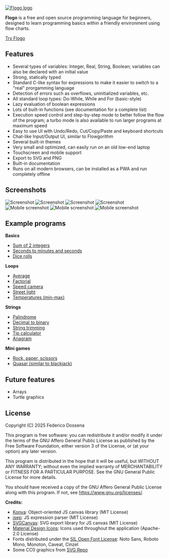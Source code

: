 [![Flogo logo](images/logo_large.webp)](https://flogo.fdossena.com)

__Flogo__ is a free and open source programming language for beginners, designed to learn programming basics within a friendly environment using flow charts.

[Try Flogo](https://flogo.fdossena.com)

## Features
* Several types of variables: Integer, Real, String, Boolean; variables can also be declared with an initial value
* Strong, statically typed
* Standard C-like syntax for expressions to make it easier to switch to a "real" prorgamming language
* Detection of errors such as overflows, uninitialized variables, etc.
* All standard loop types: Do-While, While and For (basic-style)
* Lazy evaluation of boolean expressions
* Lots of built-in functions (see documentation for a complete list)
* Execution speed control and step-by-step mode to better follow the flow of the program; a turbo mode is also available to run larger programs at maximum speed
* Easy to use UI with Undo/Redo, Cut/Copy/Paste and keyboard shortcuts
* Chat-like Input/Output UI, similar to Flowgorithm
* Several built-in themes
* Very small and optimized, can easily run on an old low-end laptop
* Touchscreen and mobile support
* Export to SVG and PNG
* Built-in documentation
* Runs on all modern browsers, can be installed as a PWA and run completely offline

## Screenshots
![Screenshot](.github/screenshot1.png)
![Screenshot](.github/screenshot2.png)
![Screenshot](.github/screenshot3.png)
![Screenshot](.github/screenshot4.png)
![Mobile screenshot](.github/screenshot5.png)
![Mobile screenshot](.github/screenshot6.png)
![Mobile screenshot](.github/screenshot7.png)

## Example programs
__Basics__
* [Sum of 2 integers](https://downloads.fdossena.com/geth.php?r=flogo-demo-01)
* [Seconds to minutes and seconds](https://downloads.fdossena.com/geth.php?r=flogo-demo-02)
* [Dice rolls](https://downloads.fdossena.com/geth.php?r=flogo-demo-03)

__Loops__
* [Average](https://downloads.fdossena.com/geth.php?r=flogo-demo-04)
* [Factorial](https://downloads.fdossena.com/geth.php?r=flogo-demo-05)
* [Speed camera](https://downloads.fdossena.com/geth.php?r=flogo-demo-06)
* [Street light](https://downloads.fdossena.com/geth.php?r=flogo-demo-07)
* [Temperatures (min-max)](https://downloads.fdossena.com/geth.php?r=flogo-demo-08)

__Strings__
* [Palindrome](https://downloads.fdossena.com/geth.php?r=flogo-demo-09)
* [Decimal to binary](https://downloads.fdossena.com/geth.php?r=flogo-demo-10)
* [String trimming](https://downloads.fdossena.com/geth.php?r=flogo-demo-11)
* [Tip calculator](https://downloads.fdossena.com/geth.php?r=flogo-demo-12)
* [Anagram](https://downloads.fdossena.com/geth.php?r=flogo-demo-13)

__Mini games__
* [Rock, paper, scissors](https://downloads.fdossena.com/geth.php?r=flogo-demo-14)
* [Quasar (similar to blackjack)](https://downloads.fdossena.com/geth.php?r=flogo-demo-15)

## Future features
* Arrays
* Turtle graphics

## License
Copyright (C) 2025 Federico Dossena

This program is free software: you can redistribute it and/or modify it under the terms of the GNU Affero General Public License as published by the Free Software Foundation, either version 3 of the License, or (at your option) any later version.

This program is distributed in the hope that it will be useful, but WITHOUT ANY WARRANTY; without even the implied warranty of MERCHANTABILITY or FITNESS FOR A PARTICULAR PURPOSE. See the GNU General Public License for more details.

You should have received a copy of the GNU Affero General Public License along with this program. If not, see <https://www.gnu.org/licenses/>. 

__Credits:__
* [Konva](https://konvajs.org/): Object-oriented JS canvas library (MIT License)
* [jsep](https://ericsmekens.github.io/jsep/): JS expression parser (MIT License)
* [SVGCanvas](https://zenozeng.github.io/svgcanvas/): SVG export library for JS canvas (MIT License)
* [Material Design Icons](https://marella.github.io/material-design-icons): Icons used throughout the application (Apache-2.0 License)
* Fonts distributed under the [SIL Open Font License](https://openfontlicense.org/): Noto Sans, Roboto Mono, Monoton, Caveat, Cinzel
* Some CC0 graphics from [SVG Repo](https://www.svgrepo.com/)
